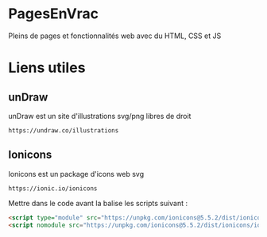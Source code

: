 # PagesEnVrac
Pleins de pages et fonctionnalités web avec du HTML, CSS et JS
# Liens utiles
## unDraw
unDraw est un site d'illustrations svg/png libres de droit
```
https://undraw.co/illustrations
```
## Ionicons
Ionicons est un package d'icons web svg
```
https://ionic.io/ionicons
```
Mettre dans le code avant la balise </body> les scripts suivant :
```html
<script type="module" src="https://unpkg.com/ionicons@5.5.2/dist/ionicons/ionicons.esm.js"></script>
<script nomodule src="https://unpkg.com/ionicons@5.5.2/dist/ionicons/ionicons.js"></script>
```
